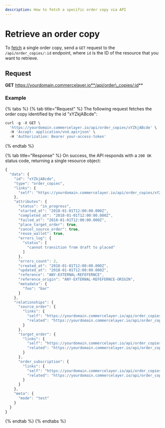```yaml
---
description: How to fetch a specific order copy via API
---
```


# Retrieve an order copy

To [fetch](https://docs.commercelayer.io/developers/fetching-resources) a single order copy, send a `GET` request to the `/api/order_copies/:id` endpoint, where `id` is the ID of the resource that you want to retrieve.

## Request

**GET** https://yourdomain.commercelayer.io**/api/order\_copies/:id**

### **Example**

{% tabs %}
{% tab title="Request" %}
The following request fetches the order copy identified by the id "xYZkjABcde":

```javascript
curl -g -X GET \
  'https://yourdomain.commercelayer.io/api/order_copies/xYZkjABcde' \
  -H 'Accept: application/vnd.api+json' \
  -H 'Authorization: Bearer your-access-token'
```
{% endtab %}

{% tab title="Response" %}
On success, the API responds with a `200 OK` status code, returning a single resource object:

```javascript
{
  "data": {
    "id": "xYZkjABcde",
    "type": "order_copies",
    "links": {
      "self": "https://yourdomain.commercelayer.io/api/order_copies/xYZkjABcde"
    },
    "attributes": {
      "status": "in_progress",
      "started_at": "2018-01-01T12:00:00.000Z",
      "completed_at": "2018-01-01T12:00:00.000Z",
      "failed_at": "2018-01-01T12:00:00.000Z",
      "place_target_order": true,
      "cancel_source_order": true,
      "reuse_wallet": true,
      "errors_log": {
        "status": [
          "cannot transition from draft to placed"
        ]
      },
      "errors_count": 2,
      "created_at": "2018-01-01T12:00:00.000Z",
      "updated_at": "2018-01-01T12:00:00.000Z",
      "reference": "ANY-EXTERNAL-REFEFERNCE",
      "reference_origin": "ANY-EXTERNAL-REFEFERNCE-ORIGIN",
      "metadata": {
        "foo": "bar"
      }
    },
    "relationships": {
      "source_order": {
        "links": {
          "self": "https://yourdomain.commercelayer.io/api/order_copies/xYZkjABcde/relationships/source_order",
          "related": "https://yourdomain.commercelayer.io/api/order_copies/xYZkjABcde/source_order"
        }
      },
      "target_order": {
        "links": {
          "self": "https://yourdomain.commercelayer.io/api/order_copies/xYZkjABcde/relationships/target_order",
          "related": "https://yourdomain.commercelayer.io/api/order_copies/xYZkjABcde/target_order"
        }
      },
      "order_subscription": {
        "links": {
          "self": "https://yourdomain.commercelayer.io/api/order_copies/xYZkjABcde/relationships/order_subscription",
          "related": "https://yourdomain.commercelayer.io/api/order_copies/xYZkjABcde/order_subscription"
        }
      }
    },
    "meta": {
      "mode": "test"
    }
  }
}
```
{% endtab %}
{% endtabs %}
